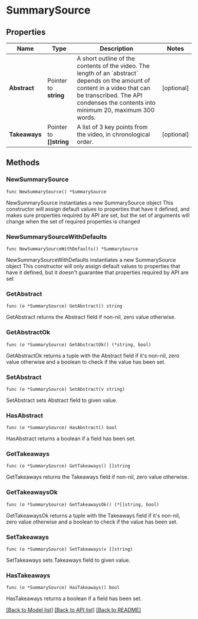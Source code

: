 # SummarySource

## Properties

Name | Type | Description | Notes
------------ | ------------- | ------------- | -------------
**Abstract** | Pointer to **string** | A short outline of the contents of the video. The length of an &#x60;abstract&#x60; depends on the amount of content in a video that can be transcribed. The API condenses the contents into minimum 20, maximum 300 words. | [optional] 
**Takeaways** | Pointer to **[]string** | A list of 3 key points from the video, in chronological order. | [optional] 

## Methods

### NewSummarySource

`func NewSummarySource() *SummarySource`

NewSummarySource instantiates a new SummarySource object
This constructor will assign default values to properties that have it defined,
and makes sure properties required by API are set, but the set of arguments
will change when the set of required properties is changed

### NewSummarySourceWithDefaults

`func NewSummarySourceWithDefaults() *SummarySource`

NewSummarySourceWithDefaults instantiates a new SummarySource object
This constructor will only assign default values to properties that have it defined,
but it doesn't guarantee that properties required by API are set

### GetAbstract

`func (o *SummarySource) GetAbstract() string`

GetAbstract returns the Abstract field if non-nil, zero value otherwise.

### GetAbstractOk

`func (o *SummarySource) GetAbstractOk() (*string, bool)`

GetAbstractOk returns a tuple with the Abstract field if it's non-nil, zero value otherwise
and a boolean to check if the value has been set.

### SetAbstract

`func (o *SummarySource) SetAbstract(v string)`

SetAbstract sets Abstract field to given value.

### HasAbstract

`func (o *SummarySource) HasAbstract() bool`

HasAbstract returns a boolean if a field has been set.

### GetTakeaways

`func (o *SummarySource) GetTakeaways() []string`

GetTakeaways returns the Takeaways field if non-nil, zero value otherwise.

### GetTakeawaysOk

`func (o *SummarySource) GetTakeawaysOk() (*[]string, bool)`

GetTakeawaysOk returns a tuple with the Takeaways field if it's non-nil, zero value otherwise
and a boolean to check if the value has been set.

### SetTakeaways

`func (o *SummarySource) SetTakeaways(v []string)`

SetTakeaways sets Takeaways field to given value.

### HasTakeaways

`func (o *SummarySource) HasTakeaways() bool`

HasTakeaways returns a boolean if a field has been set.


[[Back to Model list]](../README.md#documentation-for-models) [[Back to API list]](../README.md#documentation-for-api-endpoints) [[Back to README]](../README.md)


